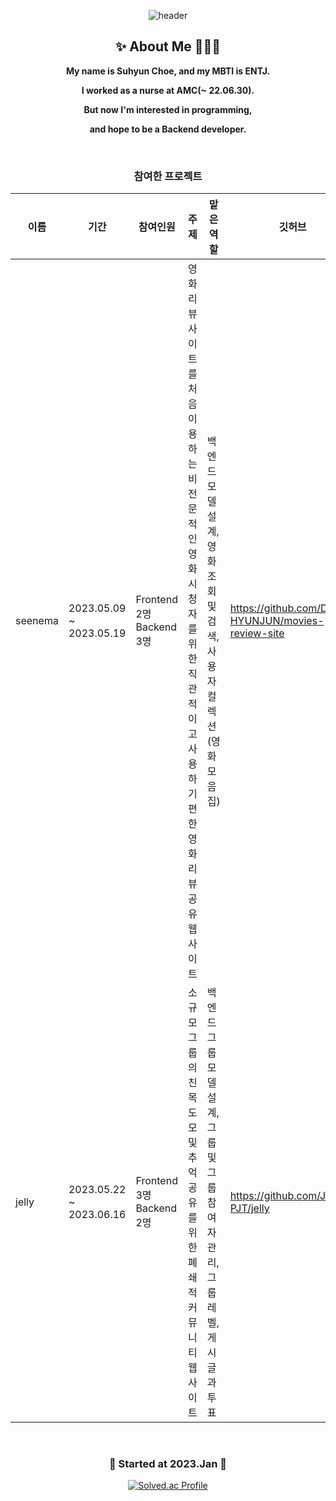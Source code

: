 <div align="center">

![header](https://capsule-render.vercel.app/api?type=waving&color=auto&customColorList=12&height=200&section=header&text=Hello%20I'm%20Suhyun🙌&fontSize=50&fontAlignY=40)
 
  ## ✨ About Me 🙋‍♀️✨
  
  __My name is Suhyun Choe, and my MBTI is ENTJ.__
 
  __I worked as a nurse at AMC(~ 22.06.30).__
  
  __But now I'm interested in programming,__
 
  __and hope to be a Backend developer.__
 
<br>
 
 ### 참여한 프로젝트
 |이름|기간|참여인원|주제|맡은 역할|깃허브|
 |------------|---|--------|---------|--------|------|
 |seenema|2023.05.09 ~ 2023.05.19|Frontend 2명<br>Backend 3명|영화 리뷰 사이트를 처음 이용하는 비전문적인 영화 시청자를 위한 직관적이고 사용하기 편한 영화 리뷰 공유 웹사이트|백엔드<br>모델 설계, 영화 조회 및 검색, 사용자 컬렉션(영화 모음집)|https://github.com/DT-HYUNJUN/movies-review-site|
 |jelly|2023.05.22 ~ 2023.06.16|Frontend 3명<br>Backend 2명|소규모 그룹의 친목 도모 및 추억 공유를 위한 폐쇄적 커뮤니티 웹사이트|백엔드<br>그룹 모델 설계, 그룹 및 그룹 참여자 관리, 그룹 레벨, 게시글과 투표|https://github.com/JELLY-PJT/jelly|
 
 
<br>

  ### 🌱 Started at 2023.Jan 🌱

  [![Solved.ac Profile](http://mazassumnida.wtf/api/v2/generate_badge?boj=suhyun9252)](https://solved.ac/suhyun9252/)

</div>
<Backend>
